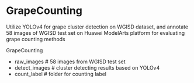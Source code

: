 # GrapeCounting
Utilize YOLOv4 for grape cluster detection on WGISD dataset, and annotate 58 images of WGISD test set on Huawei ModelArts platform for evaluating grape counting methods

GrapeCounting
- raw_images # 58 images from WGISD test set
- detect_images # cluster detecting results based on YOLOv4
- count_label # folder for counting label